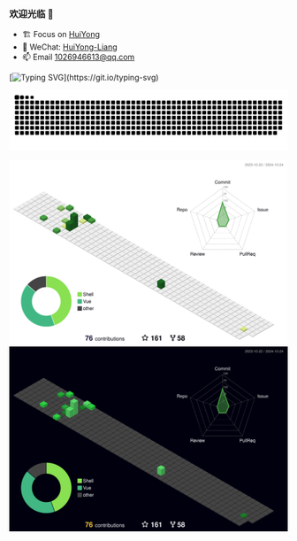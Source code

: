 ### 欢迎光临 👋

- 🏗 Focus on [HuiYong](https://huiyong.online)
- 💬 WeChat: [HuiYong-Liang](HuiYong-Liang)
- 📫 Email [1026946613@qq.com](1026946613@qq.com)

[![Typing SVG](https://readme-typing-svg.herokuapp.com?color=%2336BCF7&center=true&vCenter=true&width=600&lines=Hi+there+👋,+I+am+梁惠涌.+Welcome+to+My+Github!)](https://git.io/typing-svg)

<!--
📚 Swoole [Chinese Documentation](https://wiki.swoole.com/) Maintainer.
-->

[![GitHub Snake Light](https://raw.githubusercontent.com/lianghuiyong/lianghuiyong/output/github-contribution-grid-snake.svg)](https://github.com/lianghuiyong)

![](https://raw.githubusercontent.com/lianghuiyong/lianghuiyong/profile-3d-contrib/profile-green.svg#gh-light-mode-only)
![](https://raw.githubusercontent.com/lianghuiyong/lianghuiyong/profile-3d-contrib/profile-night-green.svg#gh-dark-mode-only)

<!--
( ๑ˊ•̥▵•)੭₎₎ Welcome to follow me and give me a star :)
-->
